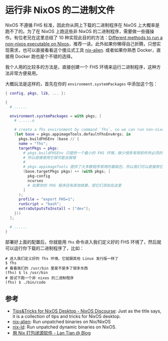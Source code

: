 # 运行非 NixOS 的二进制文件

NixOS 不遵循 FHS 标准，因此你从网上下载的二进制程序在 NixOS 上大概率是跑不了的。为了在 NixOS 上跑这些非 NixOS 的二进制程序，需要做一些骚操作。有位老兄在这里总结了 10 种实现此目的的方法：[Different methods to run a non-nixos executable on Nixos](https://unix.stackexchange.com/questions/522822/different-methods-to-run-a-non-nixos-executable-on-nixos)，推荐一读。此外如果你懒得自己折腾，只想实现需求，也可以直接看看这个傻瓜式工具
[nix-alien](https://github.com/thiagokokada/nix-alien). 或者如果你熟悉 Docker，直接用 Docker 跑也是个不错的选择。

我个人用的比较多的方法是，直接创建一个 FHS 环境来运行二进制程序，这种方法非常方便易用。

大概玩法是这样的，首先在你的 `environment.systemPackages` 中添加这个包：

```nix
{ config, pkgs, lib, ... }:

{
  # ......

  environment.systemPackages = with pkgs; [
    # ......o

    # create a fhs environment by command `fhs`, so we can run non-nixos packages in nixos!
    (let base = pkgs.appimageTools.defaultFhsEnvArgs; in
      pkgs.buildFHSEnv (base // {
      name = "fhs";
      targetPkgs = pkgs:
        # pkgs.buildFHSEnv 只提供一个最小的 FHS 环境，缺少很多常用软件所必须的基础包
        # 所以直接使用它很可能会报错
        #
        # pkgs.appimageTools 提供了大多数程序常用的基础包，所以我们可以直接用它来补充
        (base.targetPkgs pkgs) ++ (with pkgs; [
          pkg-config
          ncurses
          # 如果你的 FHS 程序还有其他依赖，把它们添加在这里
        ]
      );
      profile = "export FHS=1";
      runScript = "bash";
      extraOutputsToInstall = ["dev"];
    }))
  ];

  # ......
}
```

部署好上面的配置后，你就能用 `fhs`
命令进入我们定义好的 FHS 环境了，然后就可以运行你下载的二进制程序了，比如：

```shell
# 进入我们定义好的 fhs 环境，它就跟其他 Linux 发行版一样了
$ fhs
# 看看我们的 /usr/bin 里是不是多了很多东西
(fhs) $ ls /usr/bin
# 尝试下跑一个非 nixos 的二进制程序
(fhs) $ ./bin/code
```

## 参考

- [Tips&Tricks for NixOS Desktop - NixOS
  Discourse][Tips&Tricks for NixOS Desktop - NixOS Discourse]: Just as the title says, it
  is a collection of tips and tricks for NixOS desktop.
- [nix-alien](https://github.com/thiagokokada/nix-alien): Run unpatched binaries on
  Nix/NixOS
- [nix-ld](https://github.com/Mic92/nix-ld): Run unpatched dynamic binaries on NixOS.
- [用 Nix 打包闭源软件 - Lan Tian @ Blog](https://lantian.pub/article/modify-computer/nixos-packaging.lantian/#%E5%AE%9E%E4%BE%8B%E9%97%AD%E6%BA%90%E8%BD%AF%E4%BB%B6%E4%BB%A5%E5%8F%8A%E4%BB%A5%E4%BA%8C%E8%BF%9B%E5%88%B6%E5%BD%A2%E5%BC%8F%E5%88%86%E5%8F%91%E7%9A%84%E8%BD%AF%E4%BB%B6)

[Tips&Tricks for NixOS Desktop - NixOS Discourse]:
  https://discourse.nixos.org/t/tips-tricks-for-nixos-desktop/28488
